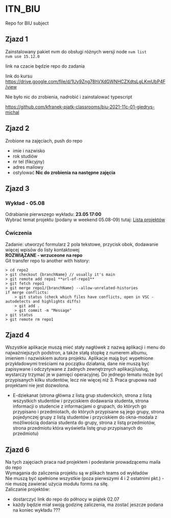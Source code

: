 # ITN_BIU
Repo for BIU subject

## Zjazd 1
Zainstalowany pakiet nvm do obsługi różnych wersji node
`nvm list`  
`nvm use 15.12.0`

link na czacie będzie repo do zadania

link do kursu
https://drive.google.com/file/d/1Uy9Zng78hVXdGWNHCZXdtsLgLKmUbP4F/view

Nie było nic do zrobienia, nadrobić i zainstalować typescript

https://github.com/kfranek-pjatk-classrooms/biu-2021-11c-01-giedrys-michal

## Zjazd 2
Zrobione na zajęciach, push do repo
- imie i nazwisko
- rok studiów
- nr tel (fikcyjny)
- adres mailowy
- ostylować
**Nic do zrobienia na następne zajęcia**

## Zjazd 3

### Wykład - 05.08
Odrabianie pierwszego wykładu: **23.05 17:00**  
Wybrać temat projektu (podany w weekend 05.08-09) tutaj: [Lista projektów]()  

### Ćwiczenia
Zadanie:
utworzyć formularz 2 pola tekstowe, przycisk obok, dodawanie więcej wpisów do listy kontaktowej  
**ROZWIĄZANE - wrzuceone na repo**  
Git transfer repo to another with history:  
```
> cd repo2
> git checkout {branchName} // usually it's main
> git remote add repo1 **url-of-repo1**
> git fetch repo1
> git merge repo1/{branchName} --allow-unrelated-histories
if merge conflicts:
    > git status (check which files have conflicts, open in VSC - autodetects and highlights diffs)
    > git add .
    > git commit -m "Message"
> git status
> git remote rm repo1
```
## Zjazd 4
Wszystkie aplikacje muszą mieć stały nagłówek z nazwą aplikacji i menu do najważniejszych podstron, a także stałą stopkę z numerem albumu, imieniem i nazwiskiem autora projektu. Aplikacje mają być wypełnione przykładowymi treściami na początku działania, dane nie muszą być zapisywane i odczytywane z żadnych zewnętrznych aplikacji/usług, wystarczy trzymać je w pamięci operacyjnej. Do jednego tematu może być przypisanych kilku studentów, lecz nie więcej niż 3. Praca grupowa nad projektami nie jest dozwolona.  
- E-dziekanat (strona główna z listą grup studenckich, strona z listą wszystkich studentów i przyciskiem dodawania studenta, strona informacji o studencie z informacjami o grupach, do których go przypisano i przedmiotach, do których przypisane są jego grupy, strona pojedynczej grupy z listą studentów i przyciskiem do okna-modala z możliwością dodania studenta do grupy, strona z listą przedmiotów, strona przedmiotu która wyświetla listę grup przypisanych do przedmiotu)

## Zjazd 6
Na tych zajęciach praca nad projektem i podesłanie prowadzącemu maila do repo  
Wymagania do zaliczenia projektu są w plikach teams od wykładów  
Nie muszą być spełnione wszystkie (poza pierwszymi 4 i 2 ostatnimi pkt.) - nie muszę zawierać użycia modułu forms na siłę.  
Zaliczanie projektów:
- dostarczyć link do repo do północy w piątek 02.07
- każdy będzie miał swoją godzinę zaliczenia, ma zostać jeszcze podana na koniec wykładu ???
